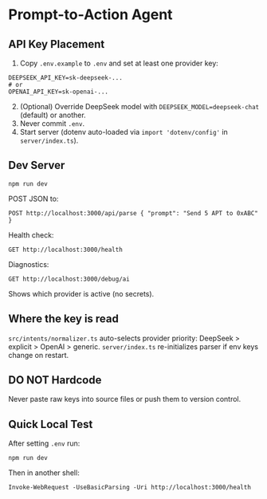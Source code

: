 # Prompt-to-Action Agent

## API Key Placement

1. Copy `.env.example` to `.env` and set at least one provider key:
```
DEEPSEEK_API_KEY=sk-deepseek-...
# or
OPENAI_API_KEY=sk-openai-...
```
2. (Optional) Override DeepSeek model with `DEEPSEEK_MODEL=deepseek-chat` (default) or another.
3. Never commit `.env`.
4. Start server (dotenv auto-loaded via `import 'dotenv/config'` in `server/index.ts`).

## Dev Server

```
npm run dev
```
POST JSON to:
```
POST http://localhost:3000/api/parse { "prompt": "Send 5 APT to 0xABC" }
```

Health check:
```
GET http://localhost:3000/health
```
Diagnostics:
```
GET http://localhost:3000/debug/ai
```
Shows which provider is active (no secrets).

## Where the key is read
`src/intents/normalizer.ts` auto-selects provider priority: DeepSeek > explicit > OpenAI > generic.
`server/index.ts` re-initializes parser if env keys change on restart.

## DO NOT Hardcode
Never paste raw keys into source files or push them to version control.

## Quick Local Test
After setting `.env` run:
```
npm run dev
```
Then in another shell:
```
Invoke-WebRequest -UseBasicParsing -Uri http://localhost:3000/health
```
